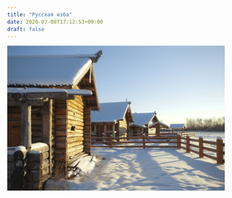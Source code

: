 ```yaml
---
title: "Русская изба"
date: 2020-07-08T17:12:53+09:00
draft: false
---
```

![summer house](A87142CD-4E91-4C34-9467-19B51CFADFE3_1_105_c.jpeg)
